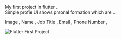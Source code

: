 My first project in flutter ..                    
Simple profie UI shows prsonal formation which are ...

Image ,
Name ,
Job Title ,
Email ,
Phone Number ,

![Flutter First Project](https://user-images.githubusercontent.com/84217620/205077710-b3c6f2b1-61bf-423a-b19d-bd3580a93bb8.jpg)

